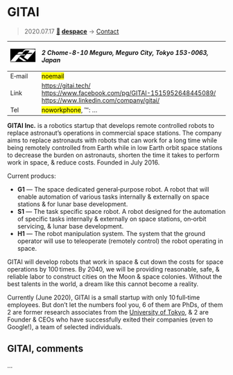 # GITAI
> 2020.07.17 **[🚀](../index/index.md) [despace](index.md)** → [Contact](contact.md)

|[![](f/contact/g/gitai_logo1_thumb.png)](f/contact/g/gitai_logo1.png)|*2 Chome-8-10 Meguro, Meguro City, Tokyo 153-0063, Japan*|
|:--|:--|
|E‑mail| <mark>noemail</mark> |
|Link| <https://gitai.tech/><br> <https://www.facebook.com/pg/GITAI-1515952648445089/><br> <https://www.linkedin.com/company/gitai/> |
|Tel| <mark>noworkphone</mark>, ℻: … |

**GITAI Inc.** is a robotics startup that develops remote controlled robots to replace astronaut’s operations in commercial space stations. The company aims to replace astronauts with robots that can work for a long time while being remotely controlled from Earth while in low Earth orbit space stations to decrease the burden on astronauts, shorten the time it takes to perform work in space, & reduce costs. Founded in July 2016.

Current producs:

   - **G1** — The space dedicated general‑purpose robot. A robot that will enable automation of various tasks internally & externally on space stations & for lunar base development.
   - **S1** — The task specific space robot. A robot designed for the automation of specific tasks internally & externally on space stations, on‑orbit servicing, & lunar base development.
   - **H1** — The robot manipulation system. The system that the ground operator will use to teleoperate (remotely control) the robot operating in space.

GITAI will develop robots that work in space & cut down the costs for space operations by 100 times. By 2040, we will be providing reasonable, safe, & reliable labor to construct cities on the Moon & space colonies. Without the best talents in the world, a dream like this cannot become a reality.

Currently (June 2020), GITAI is a small startup with only 10 full‑time employees. But don’t let the numbers fool you, 6 of them are PhDs, of them 2 are former research associates from the [University of Tokyo](zz_tokyo_univ.md), & 2 are Founder & CEOs who have successfully exited their companies (even to Google!), a team of selected individuals.

<p style="page-break-after:always"> </p>

## GITAI, comments

…

